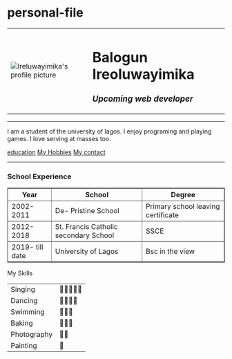 # personal-file
<html lang="en" dir="ltr">

<head>
  <meta charset="utf-8">
  <title>Balogun Ireoluwayimika's personal site</title>
  <table cellspacing="20">
    <tr>
      <td>
        <img
          src="https://scontent.flos3-2.fna.fbcdn.net/v/t39.30808-6/242885353_1062194381217354_364623683689463342_n.jpg?_nc_cat=107&ccb=1-5&_nc_sid=e3f864&_nc_ohc=cPE0mHKyhDcAX-nIIJV&_nc_zt=23&_nc_ht=scontent.flos3-2.fna&oh=00_AT9sr7jcLEs1d_wNWGu3gilCTvW2grMzPF5sTA723MiSdg&oe=623DE9D2"
          alt="Ireluwayimika's profile picture">
      </td>
      <td>
        <h1>Balogun Ireoluwayimika</h1>
        <h3><em>Upcoming web developer</em></h3>
      </td>
    </tr>
  </table>

</head>
<hr>

<body>


  <p>I am a student of the university of lagos. I enjoy programing and playing games. I love serving at masses too. </p>

  <a href="C:\Users\PRECIOUS\Documents\web development\html personal site\Education.html">education</a>
  <a href="hobbies.html">My Hobbies</a>
  <a href="Contact.html">My contact</a>
  <hr>
  <h3>School Experience</h3>
  <table border="1">
    <thead>
      <tr>
        <th>Year</th>
        <th>School</th>
        <th>Degree</th>
      </tr>
    <tbody>
      <tr>
        <td>2002-2011</td>
        <td>De- Pristine School</td>
        <td>Primary school leaving certificate</td>
      </tr>
      <tr>
        <td>2012-2018</td>
        <td>St. Francis Catholic secondary School</td>
        <td>SSCE</td>
      </tr>
      <tr>
        <td>2019- till date</td>
        <td>University of Lagos</td>
        <td>Bsc in the view</td>
      </tr>
    </tbody>
    </thead>
  </table>
</body>
<p>My Skills</p>
<table>
  <tr>
    <td>Singing</td>
    <td>💛💛💛💛💛</td>
  </tr>
  <tr>
    <td>Dancing</td>
    <td>💛💛💛💛</td>
  </tr>
  <td>Swimming</td>
  <td>💛💛💛</td>
  <tr>
    <td>Baking</td>
    <td>💛💛💛</td>
  </tr>
  <tr>
    <td>Photography</td>
    <td>💛💛</td>
  </tr>
  <tr>
    <td>Painting</td>
    <td>💛</td>
  </tr>
</table>

</html>
